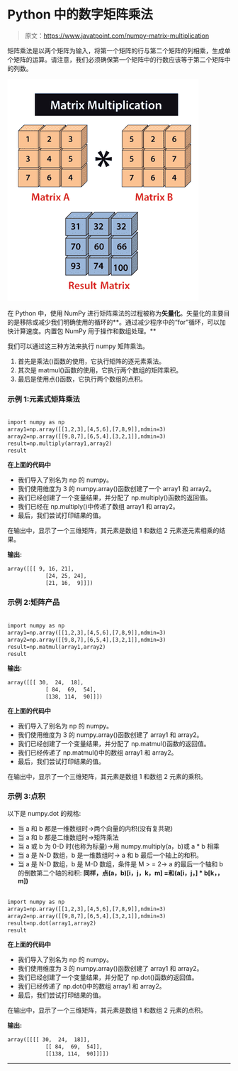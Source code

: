 # Python 中的数字矩阵乘法

> 原文：<https://www.javatpoint.com/numpy-matrix-multiplication>

矩阵乘法是以两个矩阵为输入，将第一个矩阵的行与第二个矩阵的列相乘，生成单个矩阵的运算。请注意，我们必须确保第一个矩阵中的行数应该等于第二个矩阵中的列数。

![NumPy Matrix Multiplication in Python](img/a092cbe75b94037c0990a4e877697442.png)

在 Python 中，使用 NumPy 进行矩阵乘法的过程被称为**矢量化**。矢量化的主要目的是移除或减少我们明确使用的循环的**。通过减少程序中的“for”循环，可以加快计算速度。内置包 NumPy 用于操作和数组处理。**

我们可以通过这三种方法来执行 numpy 矩阵乘法。

1.  首先是乘法()函数的使用，它执行矩阵的逐元素乘法。
2.  其次是 matmul()函数的使用，它执行两个数组的矩阵乘积。
3.  最后是使用点()函数，它执行两个数组的点积。

### 示例 1:元素式矩阵乘法

```

import numpy as np
array1=np.array([[1,2,3],[4,5,6],[7,8,9]],ndmin=3)
array2=np.array([[9,8,7],[6,5,4],[3,2,1]],ndmin=3)
result=np.multiply(array1,array2)
result

```

**在上面的代码中**

*   我们导入了别名为 np 的 numpy。
*   我们使用维度为 3 的 numpy.array()函数创建了一个 array1 和 array2。
*   我们已经创建了一个变量结果，并分配了 np.multiply()函数的返回值。
*   我们已经在 np.multiply()中传递了数组 array1 和 array2。
*   最后，我们尝试打印结果的值。

在输出中，显示了一个三维矩阵，其元素是数组 1 和数组 2 元素逐元素相乘的结果。

**输出:**

```
array([[[ 9, 16, 21],
        	[24, 25, 24],
        	[21, 16,  9]]])

```

### 示例 2:矩阵产品

```

import numpy as np
array1=np.array([[1,2,3],[4,5,6],[7,8,9]],ndmin=3)
array2=np.array([[9,8,7],[6,5,4],[3,2,1]],ndmin=3)
result=np.matmul(array1,array2)
result

```

**输出:**

```
array([[[ 30,  24,  18],
        	[ 84,  69,  54],
        	[138, 114,  90]]])

```

**在上面的代码中**

*   我们导入了别名为 np 的 numpy。
*   我们使用维度为 3 的 numpy.array()函数创建了 array1 和 array2。
*   我们已经创建了一个变量结果，并分配了 np.matmul()函数的返回值。
*   我们已经传递了 np.matmul()中的数组 array1 和 array2。
*   最后，我们尝试打印结果的值。

在输出中，显示了一个三维矩阵，其元素是数组 1 和数组 2 元素的乘积。

### 示例 3:点积

以下是 numpy.dot 的规格:

*   当 a 和 b 都是一维数组时->两个向量的内积(没有复共轭)
*   当 a 和 b 都是二维数组时->矩阵乘法
*   当 a 或 b 为 0-D 时(也称为标量)->用 numpy.multiply(a，b)或 a * b 相乘
*   当 a 是 N-D 数组，b 是一维数组时-> a 和 b 最后一个轴上的和积。
*   当 a 是 N-D 数组，b 是 M-D 数组，条件是 M > = 2-> a 的最后一个轴和 b 的倒数第二个轴的和积:
    **同样，点(a，b)[i，j，k，m] =和(a[i，j，] * b[k，，m])**

```

import numpy as np
array1=np.array([[1,2,3],[4,5,6],[7,8,9]],ndmin=3)
array2=np.array([[9,8,7],[6,5,4],[3,2,1]],ndmin=3)
result=np.dot(array1,array2)
result

```

**在上面的代码中**

*   我们导入了别名为 np 的 numpy。
*   我们使用维度为 3 的 numpy.array()函数创建了 array1 和 array2。
*   我们已经创建了一个变量结果，并分配了 np.dot()函数的返回值。
*   我们已经传递了 np.dot()中的数组 array1 和 array2。
*   最后，我们尝试打印结果的值。

在输出中，显示了一个三维矩阵，其元素是数组 1 和数组 2 元素的点积。

**输出:**

```
array([[[[ 30,  24,  18]],
        	[[ 84,  69,  54]],
        	[[138, 114,  90]]]])

```

* * *